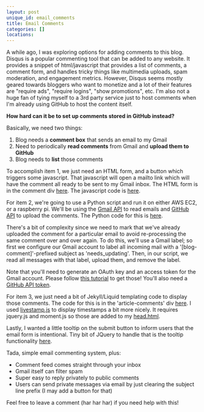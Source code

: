 ```yaml
---
layout: post
unique_id: email_comments
title: Email Comments
categories: []
locations: 
---
```


A while ago, I was exploring options for adding comments to this blog.  Disqus is a popular commenting tool that can be added to any website.  It provides a snippet of html/javascript that provides a list of comments, a comment form, and handles tricky things like multimedia uploads, spam moderation, and engagement metrics.  However, Disqus seems mostly geared towards bloggers who want to monetize and a lot of their features are "require ads", "require logins", "show promotions", etc.  I'm also not a huge fan of tying myself to a 3rd party service just to host comments when I'm already using GitHub to host the content itself.

**How hard can it be to set up comments stored in GitHub instead?**

Basically, we need two things:
1. Blog needs a **comment box** that sends an email to my Gmail
2. Need to periodically **read comments** from Gmail and **upload them to GitHub**
3. Blog needs to **list** those comments

To accomplish item 1, we just need an HTML form, and a button which triggers some javascript.  That javascript will open a mailto link which will have the comment all ready to be sent to my Gmail inbox.  The HTML form is in the comment div [here](https://github.com/wko27/blog/blob/master/_layouts/post.html).  The javascript code is [here](https://github.com/wko27/blog/blob/master/assets/comment.js).

For item 2, we're going to use a Python script and run it on either AWS EC2, or a raspberry pi.  We'll be using the [Gmail API](https://developers.google.com/gmail/api/) to read emails and [GitHub API](https://developer.github.com/v3/) to upload the comments.  The Python code for this is [here](https://github.com/wko27/blog/blob/master/scripts/comment.py).

There's a bit of complexity since we need to mark that we've already uploaded the comment for a particular email to avoid re-processing the same comment over and over again.  To do this, we'll use a Gmail label; so first we configure our Gmail account to label all incoming mail with a '[blog-comment]'-prefixed subject as 'needs_updating'.  Then, in our script, we read all messages with that label, upload them, and remove the label.  

Note that you'll need to generate an OAuth key and an access token for the Gmail account.  Please follow [this tutorial](https://developers.google.com/gmail/api/quickstart/python) to get those!  You'll also need a [GitHub API token](https://github.com/blog/1509-personal-api-tokens).

For item 3, we just need a bit of Jekyll/Liquid templating code to display those comments.  The code for this is in the 'article-comments' div [here](https://github.com/wko27/blog/blob/master/_layouts/post.html).  I used [livestamp.js](https://mattbradley.github.io/livestampjs/) to display timestamps a bit more nicely.  It requires jquery.js and moment.js so those are added to my [head.html](https://github.com/wko27/blog/blob/master/_includes/head.html).

Lastly, I wanted a little tooltip on the submit button to inform users that the email form is intentional.  Tiny bit of JQuery to handle that is the tooltip functionality [here](https://github.com/wko27/blog/blob/master/_includes/head.html).

Tada, simple email commenting system, plus:
* Comment feed comes straight through your inbox
* Gmail itself can filter spam
* Super easy to reply privately to public comments
* Users can send private messages via email by just clearing the subject line prefix (I may add a button for that)

Feel free to leave a comment (har har har) if you need help with this!
